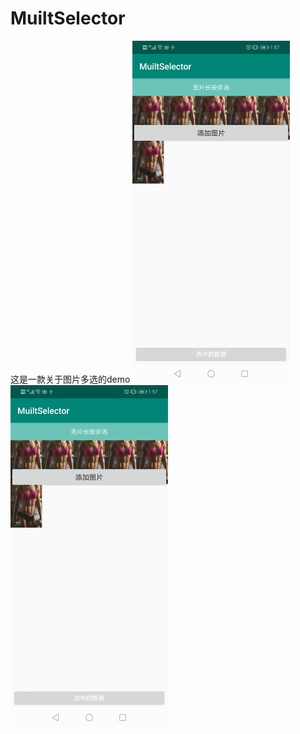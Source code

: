 # MuiltSelector
这是一款关于图片多选的demo
<img src="https://github.com/yanghuasi/MuiltSelector/blob/master/%E4%B8%BB%E7%95%8C%E9%9D%A2.jpeg" width="50%">
<img src="https://github.com/yanghuasi/MuiltSelector/blob/master/%E4%B8%BB%E7%95%8C%E9%9D%A2.jpeg" width="50%">
